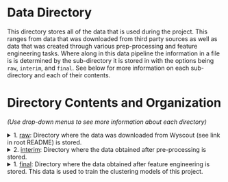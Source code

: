 # Data Directory
This directory stores all of the data that is used during the project. This ranges from data that was downloaded from third party sources as well as data that was created through various prep-processing and feature engineering tasks. Where along in this data pipeline the information in a file is is determined by the sub-directory it is stored in with the options being `raw`, `interim`, and `final`. See below for more information on each sub-directory and each of their contents.

# Directory Contents and Organization
*(Use drop-down menus to see more information about each directory)*
<details>
<summary>1. <a href="https://github.com/gosebastian12/Set_Piece_Strategy/tree/main/data/raw">raw</a>: Directory where the data was downloaded from Wyscout (see link in root README) is stored.</summary>
  <ol>
      <ol>
      	<li><code>events/</code>: Directory where the files that contain the raw event-tracking information is stored.</li>
      		<ol>
      			<li><code>events.zip</code>: A ZIP file that contains another directory that is home to a compressed version of all of the files listed below.</li>
      			<li><code>events_World_Cup.json</code>: (**File not shown in repo. for memory concerns**) This JSON file contains the event-tracking data we have for matches from the 2018 Men's World Cup.</li>
      			<li><code>events_Spain.json</code>: (**File not shown in repo. for memory concerns**) This JSON file contains the event-tracking data we have for matches from the 2017 and 2018 seasons of La Liga</li>
      			<li><code>events_Italy.json</code>: (**File not shown in repo. for memory concerns**) This JSON file contains the event-tracking data we have for matches from the 2017 and 2018 seasons of Serie A.</li>
      			<li><code>events_Germany.json</code>: (**File not shown in repo. for memory concerns**) This JSON file contains the event-tracking data we have for matches from the 2017 and 2018 seasons of the Bundesliga.</li>
      			<li><code>events_France.json</code>: (**File not shown in repo. for memory concerns**) This JSON file contains the event-tracking data we have for matches from the 2017 and 2018 seasons of Ligue 1.</li>
      			<li><code>events_European_Championship.json</code>: (**File not shown in repo. for memory concerns**) This JSON file contains the event-tracking data we have for matches from the 2017 and 2018 seasons of the Champions League.</li>
      			<li><code>events_England.json</code>: (**File not shown in repo. for memory concerns**) This JSON file contains the event-tracking data we have for matches from the 2017 and 2018 seasons of the Premiere League.</li>
      		</ol>
        <li><code>matches/</code>: Directory where.</li>
        	<ol>
        		<li><code>matches.zip</code>: A ZIP file that contains another directory that is home to a compressed version of all of the files listed below.</li>
      			<li><code>matches_World_Cup.json</code>: (**File not shown in repo. for memory concerns**) This JSON file contains the descriptive information we have for matches from the 2018 Men's World Cup.</li>
      			<li><code>matches_Spain.json</code>: (**File not shown in repo. for memory concerns**) This JSON file contains the descriptive information we have for matches from the 2017 and 2018 seasons of La Liga</li>
      			<li><code>matches_Italy.json</code>: (**File not shown in repo. for memory concerns**) This JSON file contains the descriptive information we have for matches from the 2017 and 2018 seasons of Serie A.</li>
      			<li><code>matches_Germany.json</code>: (**File not shown in repo. for memory concerns**) This JSON file contains the descriptive information we have for matches from the 2017 and 2018 seasons of the Bundesliga.</li>
      			<li><code>matches_France.json</code>: (**File not shown in repo. for memory concerns**) This JSON file contains the descriptive information we have for matches from the 2017 and 2018 seasons of Ligue 1.</li>
      			<li><code>matches_European_Championship.json</code>: (**File not shown in repo. for memory concerns**) This JSON file contains the descriptive information we have for matches from the 2017 and 2018 seasons of the Champions League.</li>
      			<li><code>matches_England.json</code>: (**File not shown in repo. for memory concerns**) This JSON file contains the descriptive information we have for matches from the 2017 and 2018 seasons of the Premiere League.</li>
      		</ol>
      	<li><code>competitions.json</code>: This JSON file contains the descriptive information we have about all of the Leagues and Competitions we have data for, namely La Liga, Serie A, Ligue 1, Bundesliga, Premiere League, World Cup, and Champions League.</li>
      	<li><code>eventid2name.csv</code>: This CSV file serves as a map between the various Event and Sub-Event IDs given in the event-tracking data set and the event and sub-event types they correspond to. I.e., an event ID value of 8 means "Pass" and a sub-event ID value of 82 means "Head Pass".</li>
      	<li><code>players.json</code>: This JSON file contains the descriptive information we have about all of the players that participated in the matches that we have event-tracking data for.</li>
      	<li><code>tags2name.csv</code>: This CSV file serves as a map between the various tags given in the event-tracking data set and their text labels. I.e., a tag value of 101 corresponds to the label "Goal".</li>
      	<li><code>teams.json</code>: This JSON file contains the descriptive information we have about all of the teams that participated in the matches that we have event-tracking data for.</li>
      </ol>
  </ol>
</details>

<details>
<summary>2. <a href="https://github.com/gosebastian12/Set_Piece_Strategy/tree/main/data/interim">interim</a>: Directory where the data obtained after pre-processing is stored.</summary>
  <ol>
      <ol>
        <li><code>raw/</code>: Directory where the data was downloaded from Wyscout (see link above) is stored.</li>
      </ol>
  </ol>
</details>

<details>
<summary>1. <a href="https://github.com/gosebastian12/Set_Piece_Strategy/tree/main/data/final">final</a>: Directory where the data obtained after feature engineering is stored. This data is used to train the clustering models of this project.</summary>
  <ol>
      <ol>
        <li><code>raw/</code>: Directory where the data was downloaded from Wyscout (see link above) is stored.</li>
      </ol>
  </ol>
</details>